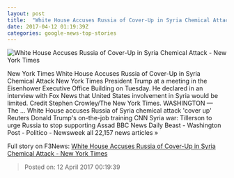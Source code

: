 ```yaml
---
layout: post
title:  "White House Accuses Russia of Cover-Up in Syria Chemical Attack - New York Times"
date: 2017-04-12 01:19:39Z
categories: google-news-top-stories
---
```


![White House Accuses Russia of Cover-Up in Syria Chemical Attack - New York Times](https://static01.nyt.com/images/2017/04/12/us/12military/12military-facebookJumbo.jpg)

New York Times White House Accuses Russia of Cover-Up in Syria Chemical Attack New York Times President Trump at a meeting in the Eisenhower Executive Office Building on Tuesday. He declared in an interview with Fox News that United States involvement in Syria would be limited. Credit Stephen Crowley/The New York Times. WASHINGTON — The ... White House accuses Russia of Syria chemical attack 'cover up' Reuters Donald Trump's on-the-job training CNN Syria war: Tillerson to urge Russia to stop supporting Assad BBC News Daily Beast - Washington Post - Politico - Newsweek all 22,157 news articles »


Full story on F3News: [White House Accuses Russia of Cover-Up in Syria Chemical Attack - New York Times](http://www.f3nws.com/n/JM4HED)

> Posted on: 12 April 2017 00:19:39
